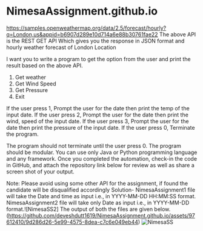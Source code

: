 # NimesaAssignment.github.io
https://samples.openweathermap.org/data/2.5/forecast/hourly?q=London,us&appid=b6907d289e10d714a6e88b30761fae22
The above API is the REST GET API
Which gives you the response in JSON format and hourly weather forecast of London Location

I want you to write a program to get the option from the user and print the result based on the above API.
1. Get weather
2. Get Wind Speed
3. Get Pressure
0. Exit

If the user press 1, Prompt the user for the date then print the temp of the input date.
If the user press 2, Prompt the user for the date then print the wind, speed of the input date.
If the user press 3, Prompt the user for the date then print the pressure of the input date.
If the user press 0, Terminate the program.

The program should not terminate until the user press 0.
The program should be modular.
You can use only Java or Python programming language and any framework.
Once you completed the automation, check-in the code in GitHub, and attach the repository link below for review as well as share a screen shot of your output.

Note: Please avoid using some other API for the assignment, if found the candidate will be disqualified accordingly
Solution-
NimesaAssignment1 file will take the Date and time as input i.e., in YYYY-MM-DD HH:MM:SS format.
NimesaAssignment2 file will take only Date as input i.e., in YYYY-MM-DD format.![NimesaSS2]
The output of both the files are given below.
(https://github.com/deveshdutt1619/NimesaAssignment.github.io/assets/97612410/9d286d26-5e99-4575-8dea-c7c6e049eb44)
![NimesaSS](https://github.com/deveshdutt1619/NimesaAssignment.github.io/assets/97612410/a08f932c-7dca-42db-b7d2-e4a1d54c7213)


